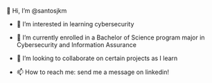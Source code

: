 👋 Hi, I’m @santosjkm

- 👀 I’m interested in learning cybersecurity

- 🌱 I’m currently enrolled in a Bachelor of Science program major in Cybersecurity and Information Assurance

- 💞️ I’m looking to collaborate on certain projects as I learn

- 📫 How to reach me: send me a message on linkedin!
